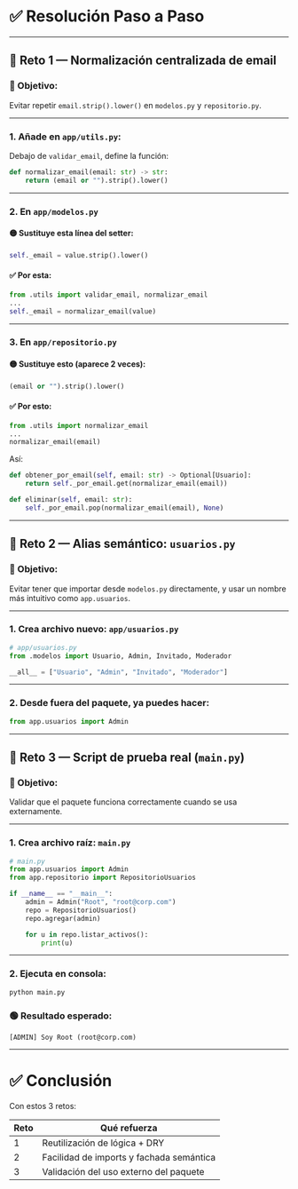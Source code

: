 # ✅ Resolución Paso a Paso

---

## 🔹 Reto 1 — Normalización centralizada de email

### 🎯 Objetivo:

Evitar repetir `email.strip().lower()` en `modelos.py` y `repositorio.py`.

---

### 1. Añade en `app/utils.py`:

Debajo de `validar_email`, define la función:

```python
def normalizar_email(email: str) -> str:
    return (email or "").strip().lower()
```

---

### 2. En `app/modelos.py`

#### 🟡 Sustituye esta línea del setter:

```python
self._email = value.strip().lower()
```

#### ✅ Por esta:

```python
from .utils import validar_email, normalizar_email
...
self._email = normalizar_email(value)
```

---

### 3. En `app/repositorio.py`

#### 🟡 Sustituye esto (aparece 2 veces):

```python
(email or "").strip().lower()
```

#### ✅ Por esto:

```python
from .utils import normalizar_email
...
normalizar_email(email)
```

Así:

```python
def obtener_por_email(self, email: str) -> Optional[Usuario]:
    return self._por_email.get(normalizar_email(email))

def eliminar(self, email: str):
    self._por_email.pop(normalizar_email(email), None)
```

---

## 🔹 Reto 2 — Alias semántico: `usuarios.py`

### 🎯 Objetivo:

Evitar tener que importar desde `modelos.py` directamente, y usar un nombre más intuitivo como `app.usuarios`.

---

### 1. Crea archivo nuevo: `app/usuarios.py`

```python
# app/usuarios.py
from .modelos import Usuario, Admin, Invitado, Moderador

__all__ = ["Usuario", "Admin", "Invitado", "Moderador"]
```

---

### 2. Desde fuera del paquete, ya puedes hacer:

```python
from app.usuarios import Admin
```

---

## 🔹 Reto 3 — Script de prueba real (`main.py`)

### 🎯 Objetivo:

Validar que el paquete funciona correctamente cuando se usa externamente.

---

### 1. Crea archivo raíz: `main.py`

```python
# main.py
from app.usuarios import Admin
from app.repositorio import RepositorioUsuarios

if __name__ == "__main__":
    admin = Admin("Root", "root@corp.com")
    repo = RepositorioUsuarios()
    repo.agregar(admin)

    for u in repo.listar_activos():
        print(u)
```

---

### 2. Ejecuta en consola:

```bash
python main.py
```

### 🟢 Resultado esperado:

```
[ADMIN] Soy Root (root@corp.com)
```

---

# ✅ Conclusión

Con estos 3 retos:

| Reto | Qué refuerza                             |
| ---- | ---------------------------------------- |
| 1    | Reutilización de lógica + DRY            |
| 2    | Facilidad de imports y fachada semántica |
| 3    | Validación del uso externo del paquete   |
